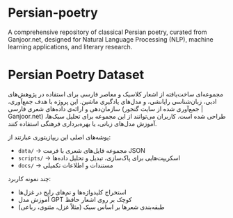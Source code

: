 # Persian-poetry
A comprehensive repository of classical Persian poetry, curated from Ganjoor.net, designed for Natural Language Processing (NLP), machine learning applications, and literary research.

# Persian Poetry Dataset

مجموعه‌ای ساخت‌یافته از اشعار کلاسیک و معاصر فارسی برای استفاده در پژوهش‌های ادبی، زبان‌شناسی رایانشی، و مدل‌های یادگیری ماشین.
این پروژه با هدف جمع‌آوری، سازمان‌دهی و ارائه‌ی داده‌های شعری فارسی (جمع‌آوری شده از سایت گنجور | Ganjoor.net) طراحی شده است. کاربران می‌توانند از این مجموعه برای تحلیل سبک‌ها، آموزش مدل‌های زبانی، یا بهره‌برداری فرهنگی استفاده کنند.

پوشه‌های اصلی این ریپازیتوری عبارتند از:

- `data/` → مجموعه فایل‌های شعری با فرمت JSON
- `scripts/` → اسکریپت‌هایی برای پاک‌سازی، تبدیل و تحلیل داده‌ها
- `docs/` → مستندات و اطلاعات تکمیلی



چند نمونه کاربرد:

- استخراج کلیدواژه‌ها و تم‌های رایج در غزل‌ها
- آموزش مدل GPT کوچک بر روی اشعار حافظ
- طبقه‌بندی شعرها بر اساس سبک (مثلاً غزل، مثنوی، رباعی)

